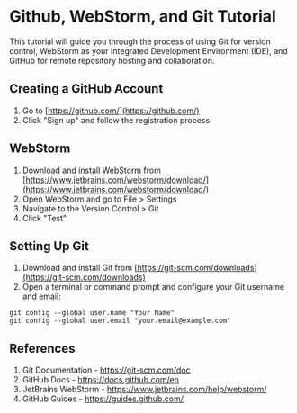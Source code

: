 # Github, WebStorm, and Git Tutorial

This tutorial will guide you through the process of using Git for version control, WebStorm as your Integrated Development Environment (IDE), and GitHub for remote repository hosting and collaboration.



## Creating a GitHub Account

1. Go to [https://github.com/](https://github.com/)
2. Click "Sign up" and follow the registration process

 ## WebStorm

1. Download and install WebStorm from [https://www.jetbrains.com/webstorm/download/](https://www.jetbrains.com/webstorm/download/)
2. Open WebStorm and go to File > Settings 
3. Navigate to the Version Control > Git
5. Click "Test" 


## Setting Up Git

1. Download and install Git from [https://git-scm.com/downloads](https://git-scm.com/downloads)
2. Open a terminal or command prompt and configure your Git username and email:

```
git config --global user.name "Your Name"
git config --global user.email "your.email@example.com"
```


## References

1. Git Documentation - https://git-scm.com/doc
2. GitHub Docs - https://docs.github.com/en
3. JetBrains WebStorm - https://www.jetbrains.com/help/webstorm/
4. GitHub Guides - https://guides.github.com/
